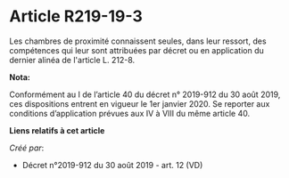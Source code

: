 # Article R219-19-3

Les chambres de proximité connaissent seules, dans leur ressort, des compétences qui leur sont attribuées par décret ou en
application du dernier alinéa de l'article L. 212-8.

**Nota:**

Conformément au I de l’article 40 du décret n° 2019-912 du 30 août 2019, ces dispositions entrent en vigueur le 1er janvier
2020. Se reporter aux conditions d’application prévues aux IV à VIII du même article 40.

**Liens relatifs à cet article**

_Créé par_:

  - Décret n°2019-912 du 30 août 2019 - art. 12 (VD)
